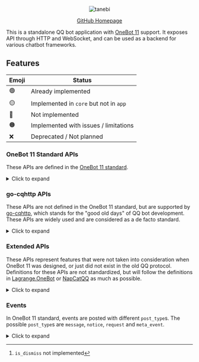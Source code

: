 <div align="center">

![tanebi](https://socialify.git.ci/tanebijs/tanebi/image?description=1&font=Bitter&forks=1&issues=1&language=1&name=1&owner=1&pulls=1&stargazers=1&theme=Light)

[GitHub Homepage](https://github.com/tanebijs/tanebi)

</div>

This is a standalone QQ bot application with [OneBot 11](https://github.com/botuniverse/onebot-11) support. It exposes API through HTTP and WebSocket, and can be used as a backend for various chatbot frameworks.

## Features

| Emoji | Status                                 |
| ----- | -------------------------------------- |
| 🟢    | Already implemented                    |
| 🟡    | Implemented in `core` but not in `app` |
| 🔴    | Not implemented                        |
| 🟠    | Implemented with issues / limitations  |
| ❌    | Deprecated / Not planned               |

### OneBot 11 Standard APIs

These APIs are defined in the [OneBot 11 standard](https://github.com/botuniverse/onebot-11/blob/master/api/public.md).

<details>
<summary> Click to expand </summary>

| API                       | Status |
| ------------------------- | ------ |
| `send_private_msg`        | 🟢     |
| `send_group_msg`          | 🟢     |
| `send_msg`                | 🟢     |
| `delete_msg`              | 🟢     |
| `get_msg`                 | 🟢     |
| `get_forward_msg`         | 🟢     |
| `send_like`               | 🔴     |
| `set_group_kick`          | 🟢     |
| `set_group_ban`           | 🟢     |
| `set_group_anonymous_ban` | ❌     |
| `set_group_whole_ban`     | 🟢     |
| `set_group_admin`         | 🟢     |
| `set_group_anonymous`     | ❌     |
| `set_group_card`          | 🟢     |
| `set_group_name`          | 🔴     |
| `set_group_leave`         | 🟠[^1] |
| `set_group_special_title` | 🟢     |
| `set_friend_add_request`  | 🟡     |
| `set_group_add_request`   | 🟡     |
| `get_login_info`          | 🟢     |
| `get_stranger_info`       | 🔴     |
| `get_friend_list`         | 🟡     |
| `get_group_info`          | 🟡     |
| `get_group_list`          | 🟡     |
| `get_group_member_info`   | 🟡     |
| `get_group_member_list`   | 🟡     |
| `get_group_honor_info`    | 🔴     |
| `get_cookies`             | 🔴     |
| `get_csrf_token`          | 🔴     |
| `get_credentials`         | 🔴     |
| `get_record`              | 🟡     |
| `get_image`               | 🟡     |
| `can_send_image`          | 🟢     |
| `can_send_record`         | 🟢     |
| `get_status`              | 🔴     |
| `get_version_info`        | 🔴     |
| `set_restart`             | ❌     |
| `clean_cache`             | 🔴     |
| `.handle_quick_operation` | 🟡     |

[^1]: `is_dismiss` not implemented

</details>

### go-cqhttp APIs

These APIs are not defined in the OneBot 11 standard, but are supported by [go-cqhttp](https://docs.go-cqhttp.org/), which stands for the "good old days" of QQ bot development. These APIs are widely used and are considered as a de facto standard.

<details>
<summary> Click to expand </summary>

| API                          | Status |
| ---------------------------- | ------ |
| `set_qq_profile`             | 🔴     |
| `get_online_clients`         | 🔴     |
| `delete_friend`              | 🔴     |
| `mark_msg_as_read`           | 🔴     |
| `send_group_forward_msg`     | 🟢     |
| `send_private_forward_msg`   | 🟢     |
| `get_group_msg_history`      | 🔴     |
| `ocr_image`                  | 🔴     |
| `get_group_system_msg`       | 🔴     |
| `get_essence_msg_list`       | 🔴     |
| `get_group_at_all_remain`    | 🔴     |
| `set_group_portrait`         | 🔴     |
| `set_essence_msg`            | 🔴     |
| `delete_essence_msg`         | 🔴     |
| `send_group_notice`          | 🔴     |
| `get_group_notice`           | 🔴     |
| `upload_group_file`          | 🔴     |
| `delete_group_file`          | 🔴     |
| `create_group_file_folder`   | 🔴     |
| `delete_group_folder`        | 🔴     |
| `get_group_file_system_info` | 🔴     |
| `get_group_root_files`       | 🔴     |
| `get_group_files_by_folder`  | 🔴     |
| `get_group_file_url`         | 🔴     |
| `upload_private_file`        | 🔴     |
| `download_file`              | 🔴     |
| `check_url_safely` [sic]     | 🔴     |

</details>

### Extended APIs

These APIs represent features that were not taken into consideration when OneBot 11 was designed, or just did not exist in the old QQ protocol. Definitions for these APIs are not standardized, but will follow the definitions in [Lagrange.OneBot](https://lagrange-onebot.apifox.cn/) or [NapCatQQ](https://napcat.apifox.cn/) as much as possible.

<details>
<summary> Click to expand </summary>

| API                        | Status |
| -------------------------- | ------ |
| `set_msg_emoji_like`       | 🟡     |
| `send_forward_msg`         | 🟢     |
| `mark_private_msg_as_read` | 🔴     |
| `mark_group_msg_as_read`   | 🔴     |
| `get_friend_msg_history`   | 🔴     |
| `send_poke`                | 🟢     |
| `friend_poke`              | 🟢     |
| `group_poke`               | 🟢     |
| `get_ai_record`            | 🔴     |
| `get_ai_characters`        | 🔴     |
| `send_group_ai_record`     | 🔴     |
| `get_clientkey`            | 🔴     |
| `translate_en2zh`          | 🔴     |

</details>

### Events

In OneBot 11 standard, events are posted with different `post_type`s. The possible `post_type`s are `message`, `notice`, `request` and `meta_event`.

<details>
<summary> Click to expand </summary>

| Message Type | Status |
| ------------ | ------ |
| `private`    | 🟢     |
| `group`      | 🟢     |

| Notice Type              | Status |
| ------------------------ | ------ |
| `group_upload`           | 🔴     |
| `group_admin`            | 🟡     |
| `group_decrease`         | 🟡     |
| `group_increase`         | 🟡     |
| `group_ban`              | 🟡     |
| `friend_add`             | 🔴     |
| `group_recall`           | 🟡     |
| `friend_recall`          | 🟡     |
| `notify` -> `poke`       | 🟡     |
| `notify` -> `lucky_king` | 🔴     |
| `notify` -> `honor`      | 🔴     |

| Request Type        | Status |
| ------------------- | ------ |
| `friend`            | 🟡     |
| `group` -> `add`    | 🟡     |
| `group` -> `invite` | 🟡     |

| Meta Event Type | Status |
| --------------- | ------ |
| `lifecycle`     | 🔴     |
| `heartbeat`     | 🔴     |

</details>
